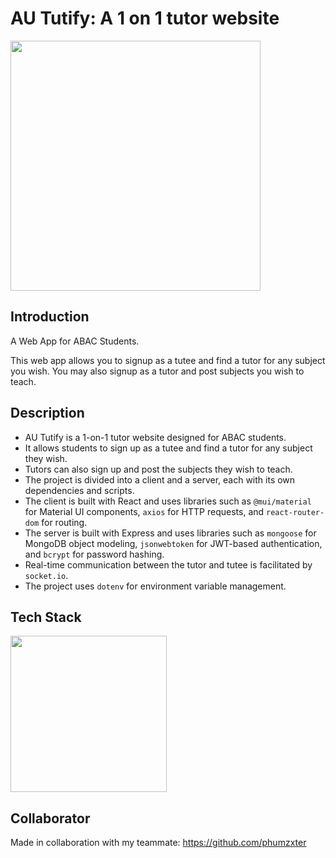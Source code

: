 # AU Tutify: A 1 on 1 tutor website

<img src="https://i.imgur.com/0TTsKrF.png" height="400"/>

## Introduction

A Web App for ABAC Students.

This web app allows you to signup as a tutee and find a tutor for any subject you wish.
You may also signup as a tutor and post subjects you wish to teach.

## Description
- AU Tutify is a 1-on-1 tutor website designed for ABAC students.
- It allows students to sign up as a tutee and find a tutor for any subject they wish.
- Tutors can also sign up and post the subjects they wish to teach.
- The project is divided into a client and a server, each with its own dependencies and scripts.
- The client is built with React and uses libraries such as `@mui/material` for Material UI components, `axios` for HTTP requests, and `react-router-dom` for routing.
- The server is built with Express and uses libraries such as `mongoose` for MongoDB object modeling, `jsonwebtoken` for JWT-based authentication, and `bcrypt` for password hashing.
- Real-time communication between the tutor and tutee is facilitated by `socket.io`.
- The project uses `dotenv` for environment variable management.

## Tech Stack
<img src="https://i.imgur.com/Qn9k6H1.png" height="250"/>

## Collaborator

Made in collaboration with my teammate: https://github.com/phumzxter
